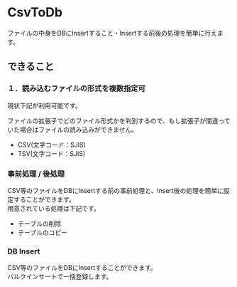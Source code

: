 # CsvToDb

ファイルの中身をDBにInsertすること・Insertする前後の処理を簡単に行えます。

## できること

### １．読み込むファイルの形式を複数指定可

現状下記が利用可能です。

ファイルの拡張子でどのファイル形式かを判別するので、もし拡張子が間違っていた場合はファイルの読み込みができません。

- CSV(文字コード：SJIS)
- TSV(文字コード：SJIS)

### 事前処理 / 後処理

CSV等のファイルをDBにInsertする前の事前処理と、Insert後の処理を簡単に設定することができます。  
用意されている処理は下記です。

- テーブルの削除
- テーブルのコピー

### DB Insert

CSV等のファイルをDBにInsertすることができます。  
バルクインサートで一括登録します。
